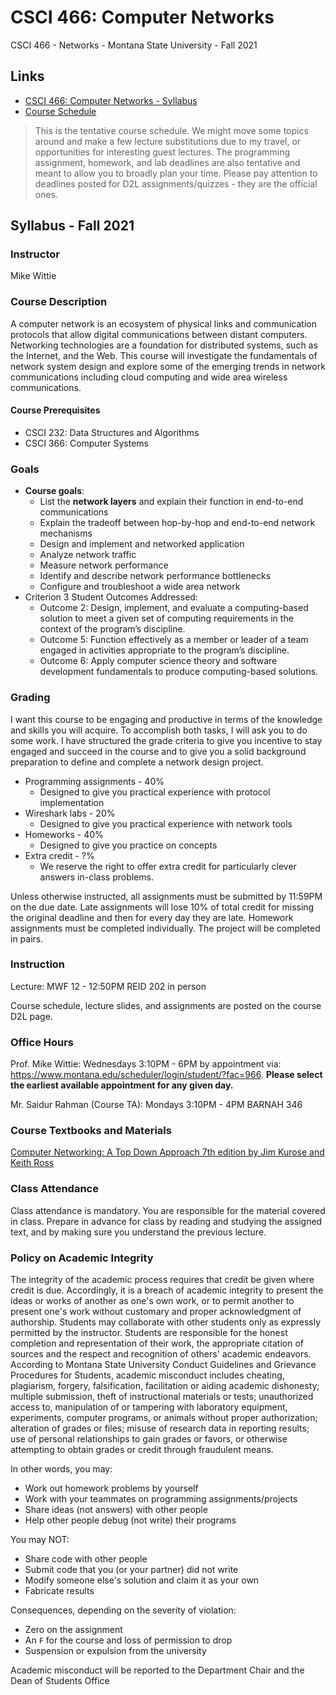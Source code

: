 # CSCI 466: Computer Networks

CSCI 466 - Networks - Montana State University - Fall 2021

## Links

- [CSCI 466: Computer Networks - Syllabus](https://docs.google.com/document/d/e/2PACX-1vSToCOvQShCN07u-9DrPyQN8cQCMv1iCgMoDx_0oLqyhqzk430dSkx_UXNP3FvHA9YFXNpv_jd6epVm/pub)
- [Course Schedule](https://docs.google.com/spreadsheets/d/e/2PACX-1vQ1ZO6jz-Y3k7JHQxofdxSlC7fjVH9h7WEgej-DTcPwE9fnbjmOft4t9M-KBn6_uC_XMXuwQDxkfBEO/pubhtml?gid=0&single=true)

> This is the tentative course schedule. We might move some topics around and make a few lecture substitutions due to my travel, or opportunities for interesting guest lectures. The programming assignment, homework, and lab deadlines are also tentative and meant to allow you to broadly plan your time. Please pay attention to deadlines posted for D2L assignments/quizzes - they are the official ones.

## Syllabus - Fall 2021

### Instructor

Mike Wittie

### Course Description

A computer network is an ecosystem of physical links and communication protocols that allow digital communications between distant computers. Networking technologies are a foundation for distributed systems, such as the Internet, and the Web. This course will investigate the fundamentals of network system design and explore some of the emerging trends in network communications including cloud computing and wide area wireless communications.

#### Course Prerequisites

- CSCI 232: Data Structures and Algorithms
- CSCI 366: Computer Systems

### Goals

- __Course goals__:
  - List the __network layers__ and explain their function in end-to-end communications
  - Explain the tradeoff between hop-by-hop and end-to-end network mechanisms
  - Design and implement and networked application
  - Analyze network traffic
  - Measure network performance
  - Identify and describe network performance bottlenecks
  - Configure and troubleshoot a wide area network
- Criterion 3 Student Outcomes Addressed:
  - Outcome 2: Design, implement, and evaluate a computing-based solution to meet a given set of computing requirements in the context of the program’s discipline.
  - Outcome 5: Function effectively as a member or leader of a team engaged in activities appropriate to the program’s discipline.
  - Outcome 6: Apply computer science theory and software development fundamentals to produce computing-based solutions.

### Grading

I want this course to be engaging and productive in terms of the knowledge and skills you will acquire. To accomplish both tasks, I will ask you to do some work. I have structured the grade criteria to give you incentive to stay engaged and succeed in the course and to give you a solid background preparation to define and complete a network design project.

- Programming assignments - 40%
  - Designed to give you practical experience with protocol implementation
- Wireshark labs - 20%
  - Designed to give you practical experience with network tools
- Homeworks - 40%
  - Designed to give you practice on concepts
- Extra credit - ?%
  - We reserve the right to offer extra credit for particularly clever answers in-class problems.

Unless otherwise instructed, all assignments must be submitted by 11:59PM on the due date. Late assignments will lose 10% of total credit for missing the original deadline and then for every day they are late. Homework assignments must be completed individually. The project will be completed in pairs.

### Instruction

Lecture: MWF 12 - 12:50PM REID 202 in person

Course schedule, lecture slides, and assignments are posted on the course D2L page.

### Office Hours

Prof. Mike Wittie: Wednesdays 3:10PM - 6PM by appointment via: <https://www.montana.edu/scheduler/login/student/?fac=966>.
**Please select the earliest available appointment for any given day.**

Mr. Saidur Rahman (Course TA): Mondays 3:10PM - 4PM BARNAH 346

### Course Textbooks and Materials

[Computer Networking: A Top Down Approach 7th edition by Jim Kurose and Keith Ross](https://www.google.com/url?q=https://www.amazon.com/Computer-Networking-Top-Down-Approach-7th/dp/0133594149&sa=D&source=editors&ust=1629771194792000&usg=AOvVaw2nVE6cm6HJFHYWgXO9LaTn)

### Class Attendance

Class attendance is mandatory. You are responsible for the material covered in class. Prepare in advance for class by reading and studying the assigned text, and by making sure you understand the previous lecture.

### Policy on Academic Integrity

The integrity of the academic process requires that credit be given where credit is due. Accordingly, it is a breach of academic integrity to present the ideas or works of another as one's own work, or to permit another to present one's work without customary and proper acknowledgment of authorship. Students may collaborate with other students only as expressly permitted by the instructor. Students are responsible for the honest completion and representation of their work, the appropriate citation of sources and the respect and recognition of others' academic endeavors. According to Montana State University Conduct Guidelines and Grievance Procedures for Students, academic misconduct includes cheating, plagiarism, forgery, falsification, facilitation or aiding academic dishonesty; multiple submission, theft of instructional materials or tests; unauthorized access to, manipulation of or tampering with laboratory equipment, experiments, computer programs, or animals without proper authorization; alteration of grades or files; misuse of research data in reporting results; use of personal relationships to gain grades or favors, or otherwise attempting to obtain grades or credit through fraudulent means.

In other words, you may:

- Work out homework problems by yourself
- Work with your teammates on programming assignments/projects
- Share ideas (not answers) with other people
- Help other people debug (not write) their programs

You may NOT:

- Share code with other people
- Submit code that you (or your partner) did not write
- Modify someone else's solution and claim it as your own
- Fabricate results

Consequences, depending on the severity of violation:

- Zero on the assignment
- An `F` for the course and loss of permission to drop
- Suspension or expulsion from the university

Academic misconduct will be reported to the Department Chair and the Dean of Students Office
